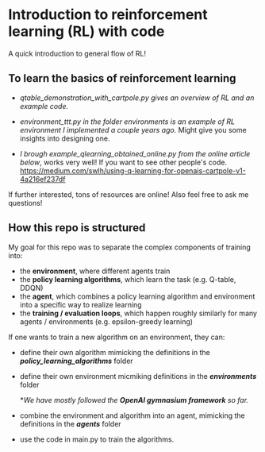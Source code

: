 # **Introduction to reinforcement learning (RL) with code**

A quick introduction to general flow of RL!

## To learn the basics of reinforcement learning

* *qtable_demonstration_with_cartpole.py gives an overview of RL and an example code.*

* *environment_ttt.py in the folder environments is an example of RL environment I implemented a couple years ago.*
Might give you some insights into designing one.

* *I brough example_qlearning_obtained_online.py from the online article below*, works very well!
If you want to see other people's code.
https://medium.com/swlh/using-q-learning-for-openais-cartpole-v1-4a216ef237df

If further interested, tons of resources are online! Also feel free to ask me questions!

## How this repo is structured
My goal for this repo was to separate the complex components of training into:
* the **environment**, where different agents train
* the **policy learning algorithms**, which learn the task (e.g. Q-table, DDQN)
* the **agent**, which combines a policy learning algorithm and environment into a specific way to realize learning
* the **training / evaluation loops**, which happen roughly similarly for many agents / environments (e.g. epsilon-greedy learning)

If one wants to train a new algorithm on an environment, they can: 
* define their own algorithm mimicking the definitions in the ***policy_learning_algorithms*** folder 
* define their own environment micmiking definitions in the ***environments*** folder

  **We have mostly followed the **OpenAI gymnasium framework** so far.*
* combine the environment and algorithm into an agent, mimicking the definitions in the ***agents*** folder
* use the code in main.py to train the algorithms.
